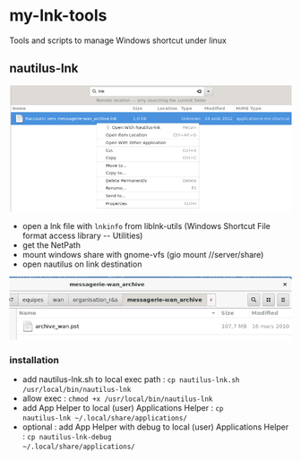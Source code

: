 # my-lnk-tools
Tools and scripts to manage Windows shortcut under linux

## nautilus-lnk ##
![Nautilus App helper (open with) on Windows shortcut .lnk file](pictures/open-with-nautilus-lnk.png)

 * open a lnk file with <code>lnkinfo</code> from liblnk-utils (Windows Shortcut File format access library -- Utilities)
 * get the NetPath
 * mount windows share with gnome-vfs (gio mount //server/share)
 * open nautilus on link destination
 
![Nautilus open Windows shortcut link target](pictures/nautilus-lnk-on-target.png)

### installation

 * add nautilus-lnk.sh to local exec path : <code>cp  nautilus-lnk.sh /usr/local/bin/nautilus-lnk</code>
 * allow exec : <code>chmod +x /usr/local/bin/nautilus-lnk</code>
 * add App Helper to local (user) Applications Helper : <code>cp nautilus-lnk ~/.local/share/applications/</code>
 * optional : add App Helper with debug to local (user) Applications Helper : <code>cp nautilus-lnk-debug ~/.local/share/applications/</code>
 
